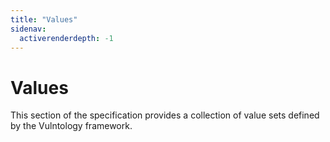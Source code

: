 ```yaml
---
title: "Values"
sidenav:
  activerenderdepth: -1
---
```


# Values

This section of the specification provides a collection of value sets defined by the Vulntology framework.
